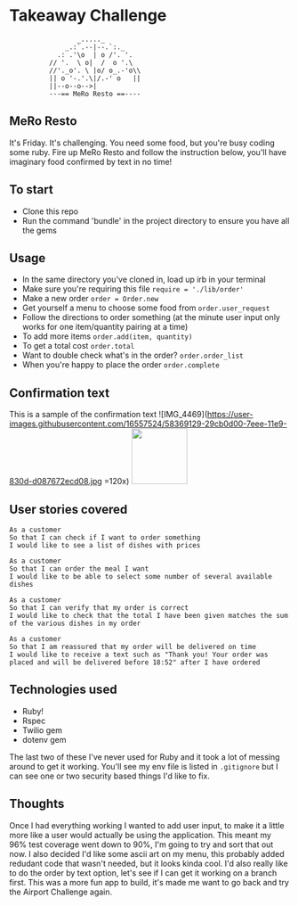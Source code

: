 Takeaway Challenge
==================
```
                 _....._
              _.:`.--|--.`:._
            .: .'\o  | o /'. '.
          // '.  \ o|  /  o '.\
          //'._o'. \ |o/ o_.-'o\\
          || o '-.'.\|/.-' o   ||
          ||--o--o-->| 
          ---== MeRo Resto ==----
 ```

MeRo Resto 
-----

It's Friday. It's challenging. You need some food, but you're busy coding some ruby. 
Fire up MeRo Resto and follow the instruction below, you'll have imaginary food confirmed by text in no time!

To start
-----

* Clone this repo
* Run the command 'bundle' in the project directory to ensure you have all the gems

Usage
-----
* In the same directory you've cloned in, load up irb in your terminal
* Make sure you're requiring this file `require = './lib/order'`
* Make a new order `order = Order.new`
* Get yourself a menu to choose some food from `order.user_request`
* Follow the directions to order something (at the minute user input only works for one item/quantity pairing at a time)
* To add more items `order.add(item, quantity)`
* To get a total cost `order.total`
* Want to double check what's in the order? `order.order_list`
* When you're happy to place the order `order.complete`


Confirmation text
-----

This is a sample of the confirmation text
![IMG_4469](https://user-images.githubusercontent.com/16557524/58369129-29cb0d00-7eee-11e9-830d-d087672ecd08.jpg =120x)
<img src="https://user-images.githubusercontent.com/16557524/58369129-29cb0d00-7eee-11e9-830d-d087672ecd08.jpg" width="100">


User stories covered
-----

```
As a customer
So that I can check if I want to order something
I would like to see a list of dishes with prices

As a customer
So that I can order the meal I want
I would like to be able to select some number of several available dishes

As a customer
So that I can verify that my order is correct
I would like to check that the total I have been given matches the sum of the various dishes in my order

As a customer
So that I am reassured that my order will be delivered on time
I would like to receive a text such as "Thank you! Your order was placed and will be delivered before 18:52" after I have ordered
```


Technologies used
-----

- Ruby! 
- Rspec
- Twilio gem
- dotenv gem

The last two of these I've never used for Ruby and it took a lot of messing around to get it working. You'll see my env file is listed in
`.gitignore` but I can see one or two security based things I'd like to fix. 


Thoughts
-----

Once I had everything working I wanted to add user input, to make it a little more like a user would actually be using the application. 
This meant my 96% test coverage went down to 90%, I'm going to try and sort that out now. I also decided I'd like some ascii art on my menu,
this probably added redudant code that wasn't needed, but it looks kinda cool. I'd also really like to do the order by text option, let's
see if I can get it working on a branch first. This was a more fun app to build, it's made me want to go back and try the Airport Challenge again.
